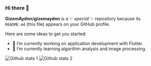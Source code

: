 ### Hi there 👋


**GizemAydnn/gizemaydnn** is a ✨ _special_ ✨ repository because its `README.md` (this file) appears on your GitHub profile.

Here are some ideas to get you started:

- 🔭 I’m currently working on application development with Flutter.
- 🌱 I’m currently learning algorithm analysis and image processing.

![Github stats 1](https://github-readme-stats.vercel.app/api?username=gizemaydnn&show_icons=true&theme=gradient) 
![Github stats 2](https://github-readme-stats.vercel.app/api?username=gizemaydnn&show_icons=true&theme=radical)
